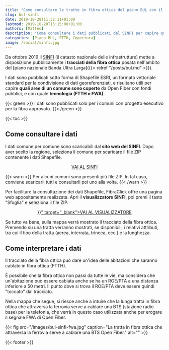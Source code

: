 ```yaml
---
title: "Come consultare le tratte in fibra ottica del piano BUL con il SINFI"
slug: bul-sinfi
date: 2019-10-28T11:32:11+01:00
lastmod: 2019-10-28T15:15:00+01:00
authors: [Matteo]
description: "Come consultare i dati pubblicati dal SINFI per capire quali aree di un comune saranno coperte con fondi pubblici in fibra ottica."
categories: [Piano BUL, FTTH, Copertura]
image: /social/sinfi.jpg
---
```


Da ottobre 2019 il [SINFI](https://www.sinfi.it) (il catasto nazionale delle infrastrutture) mette a disposizione pubblicamente i **tracciati della fibra ottica** posata nell'ambito del [piano nazionale Banda Ultra Larga]({{< relref "/posts/bul.md" >}}).

I dati sono pubblicati sotto forma di Shapefile ESRI, un formato vettoriale standard per la condivisione di dati georeferenziati, e risultano utili per capire **quali aree di un comune sono coperte** da Open Fiber con fondi pubblici, e con quale **tecnologia (FTTH o FWA)**.

{{< green >}}
I dati sono pubblicati solo per i comuni con progetto esecutivo per la fibra approvato.
{{< /green >}}

{{< toc >}}

## Come consultare i dati

I dati comune per comune sono scaricabili dal **sito web del SINFI**. Dopo aver scelto la regione, seleziona il comune per scaricare il file ZIP contenente i dati Shapefile.

<p style="text-align: center">
<a href="https://www.sinfi.it/portal/index.php/35-esecutivi_bul_concessione" target="_blank">VAI AL SINFI</a>
</p>

{{< warn >}}
Per alcuni comuni sono presenti più file ZIP. In tal caso, conviene scaricarli tutti e consultarli poi uno alla volta.
{{< /warn >}}

Per facilitare la consultazione dei dati Shapefile, FibraClick offre una pagina web appositamente realizzata. Apri il **visualizzatore SINFI**, poi premi il tasto "Sfoglia" e seleziona il file ZIP.

<p style="text-align: center">
<a href="{{< relref "/sinfi.md" >}}" target="_blank">VAI AL VISUALIZZATORE</a>
</p>

Se tutto va bene, sulla mappa verrà mostrato il tracciato della fibra ottica. Premendo su una tratta verranno mostrati, se disponibili, i relativi attributi, tra cui il tipo della tratta (aerea, interrata, trincea, ecc.) e la lunghezza.

## Come interpretare i dati

Il tracciato della fibra ottica può dare un'idea delle abitazioni che saranno cablate in fibra ottica (FTTH).

È possibile che la fibra ottica non passi da tutte le vie, ma considera che un'abitazione può essere cablata anche se ha un ROE/PTA a una distanza inferiore a 50 metri. Il punto dove si trova il ROE/PTA deve essere quindi "toccato" dal tracciato.

Nella mappa che segue, si riesce anche a intuire che la lunga tratta in fibra ottica che attraversa la ferrovia serve a cablare una BTS (stazione radio base) per la telefonia, che verrà in questo caso utilizzata anche per erogare il segnale FWA di Open Fiber.

{{< fig src="/images/bul-sinfi-fwa.jpg" caption="La tratta in fibra ottica che attraversa la ferrovia serve a cablare una BTS Open Fiber." alt="" >}}

{{< footer >}}
